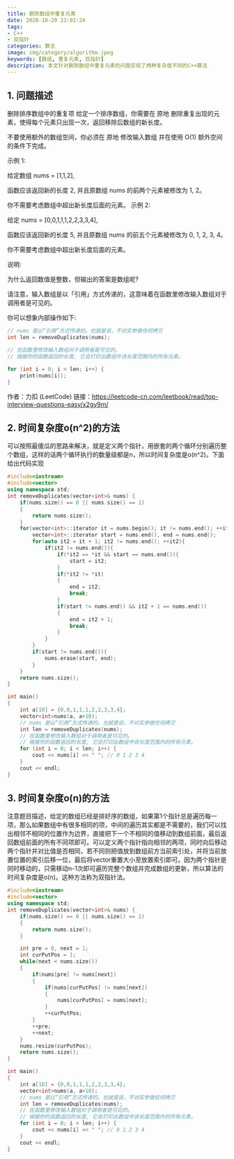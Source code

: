 ```yaml
---
title: 删除数组中重复元素
date: 2020-10-20 23:01:24
tags:
- C++
- 双指针
categories: 算法
image: img/category/algorithm.jpeg
keywords: [数组, 重复元素, 双指针]
description: 本文针对删除数组中重复元素的问题实现了两种复杂度不同的C++算法
---
```

## 1. 问题描述
删除排序数组中的重复项
给定一个排序数组，你需要在 原地 删除重复出现的元素，使得每个元素只出现一次，返回移除后数组的新长度。

不要使用额外的数组空间，你必须在 原地 修改输入数组 并在使用 O(1) 额外空间的条件下完成。

示例 1:

给定数组 nums = [1,1,2], 

函数应该返回新的长度 2, 并且原数组 nums 的前两个元素被修改为 1, 2。 

你不需要考虑数组中超出新长度后面的元素。
示例 2:

给定 nums = [0,0,1,1,1,2,2,3,3,4],

函数应该返回新的长度 5, 并且原数组 nums 的前五个元素被修改为 0, 1, 2, 3, 4。

你不需要考虑数组中超出新长度后面的元素。

说明:

为什么返回数值是整数，但输出的答案是数组呢?

请注意，输入数组是以「引用」方式传递的，这意味着在函数里修改输入数组对于调用者是可见的。

你可以想象内部操作如下:
``` cpp
// nums 是以“引用”方式传递的。也就是说，不对实参做任何拷贝
int len = removeDuplicates(nums);

// 在函数里修改输入数组对于调用者是可见的。
// 根据你的函数返回的长度, 它会打印出数组中该长度范围内的所有元素。

for (int i = 0; i < len; i++) {
    print(nums[i]);
}
```

作者：力扣 (LeetCode)
链接：https://leetcode-cn.com/leetbook/read/top-interview-questions-easy/x2gy9m/

## 2. 时间复杂度o(n^2)的方法
可以按照最傻瓜的思路来解决，就是定义两个指针，用嵌套的两个循环分别遍历整个数组，这样的话两个循环执行的数量级都是n，所以时间复杂度是o(n^2)。下面给出代码实现
``` cpp
#include<iostream>
#include<vector>
using namespace std;
int removeDuplicates(vector<int>& nums) {
    if(nums.size() == 0 || nums.size() == 1)
    {
        return nums.size();
    }
    for(vector<int>::iterator it = nums.begin(); it != nums.end(); ++it){
        vector<int>::iterator start = nums.end(), end = nums.end();
        for(auto it2 = it + 1; it2 != nums.end(); ++it2){
            if(it2 != nums.end()){
                if(*it2 == *it && start == nums.end()){
                    start = it2;
                }
                if(*it2 != *it)
                {
                    end = it2;
                    break;
                }
                if(start != nums.end() && it2 + 1 == nums.end())
                {
                    end = it2 + 1;
                    break;
                }                
            }
        }
        if(start != nums.end()){
            nums.erase(start, end);
        }
    }
    return nums.size();
}

int main()
{
    int a[10] = {0,0,1,1,1,2,2,3,3,4};
    vector<int>nums(a, a+10);
    // nums 是以“引用”方式传递的。也就是说，不对实参做任何拷贝
    int len = removeDuplicates(nums);
    // 在函数里修改输入数组对于调用者是可见的。
    // 根据你的函数返回的长度, 它会打印出数组中该长度范围内的所有元素。
    for (int i = 0; i < len; i++) {
        cout << nums[i] << " "; // 0 1 2 3 4
    }
    cout << endl;
}
```

## 3. 时间复杂度o(n)的方法
注意题目描述，给定的数组已经是排好序的数组，如果第1个指针总是遍历每一项，那么如果数组中有很多相同的项，中间的遍历其实都是不需要的，我们可以找出相邻不相同的位置作为边界，直接把下一个不相同的值移动到数组前面，最后返回数组前面的所有不同项即可。可以定义两个指针指向相邻的两项，同时向后移动两个指针并对比值是否相同，若不同则把值放到数组前方当前索引处，并将当前放置位置的索引后移一位，最后将vector重置大小至放置索引即可。因为两个指针是同时移动的，只需移动n-1次即可遍历完整个数组并完成数组的更新，所以算法的时间复杂度是o(n)。这种方法称为双指针法。
``` cpp
#include<iostream>
#include<vector>
using namespace std;
int removeDuplicates(vector<int>& nums) {
    if(nums.size() == 0 || nums.size() == 1)
    {
        return nums.size();
    }

    int pre = 0, next = 1;
    int curPutPos = 1;
    while(next < nums.size())
    {
        if(nums[pre] != nums[next])
        {
            if(nums[curPutPos] != nums[next])
            {
                nums[curPutPos] = nums[next];
            }
            ++curPutPos;
        }
        ++pre;
        ++next;
    }
    nums.resize(curPutPos);
    return nums.size();
}

int main()
{
    int a[10] = {0,0,1,1,1,2,2,3,3,4};
    vector<int>nums(a, a+10);
    // nums 是以“引用”方式传递的。也就是说，不对实参做任何拷贝
    int len = removeDuplicates(nums);
    // 在函数里修改输入数组对于调用者是可见的。
    // 根据你的函数返回的长度, 它会打印出数组中该长度范围内的所有元素。
    for (int i = 0; i < len; i++) {
        cout << nums[i] << " "; // 0 1 2 3 4
    }
    cout << endl;
}
```